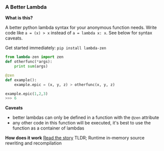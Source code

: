### A Better Lambda

**What is this?**

A better python lambda syntax for your anonymous function needs. Write code like `a = (x) > x` instead of `a = lambda x: x`. See below for syntax caveats.

Get started immediately: `pip install lambda-zen`

```python
from lambda-zen import zen
def otherfunc(*args):
    print sum(args)

@zen
def example():
    example.epic = (x, y, z) > otherfunc(x, y, z)

example.epic(1,2,3)
>>> 6
```

**Caveats**
 - better lambdas can only be defined in a function with the `@zen` attribute
 - any other code in this function will be executed, it's best to use the function as a container of lambdas

**How does it work**
[Read the story](/HowItWorks.md)
TLDR; Runtime in-memory source rewriting and recompilation

